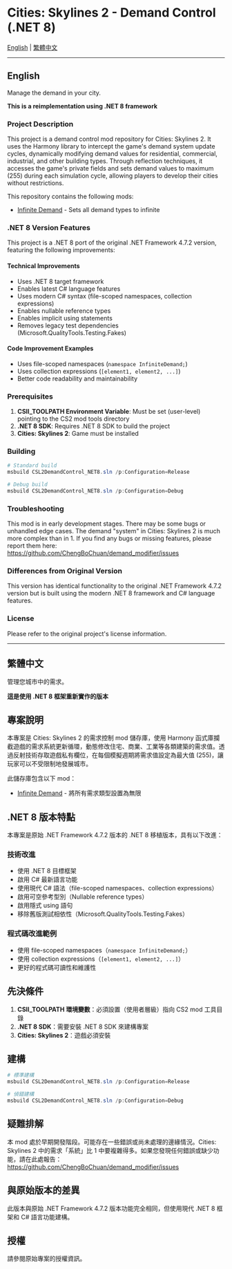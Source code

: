 # Cities: Skylines 2 - Demand Control (.NET 8)

[English](#english) | [繁體中文](#繁體中文)

---

## English

Manage the demand in your city.

**This is a reimplementation using .NET 8 framework**

### Project Description

This project is a demand control mod repository for Cities: Skylines 2. It uses the Harmony library to intercept the game's demand system update cycles, dynamically modifying demand values for residential, commercial, industrial, and other building types. Through reflection techniques, it accesses the game's private fields and sets demand values to maximum (255) during each simulation cycle, allowing players to develop their cities without restrictions.

This repository contains the following mods:
- [Infinite Demand](./InfiniteDemand/) - Sets all demand types to infinite

### .NET 8 Version Features

This project is a .NET 8 port of the original .NET Framework 4.7.2 version, featuring the following improvements:

#### Technical Improvements
- Uses .NET 8 target framework
- Enables latest C# language features
- Uses modern C# syntax (file-scoped namespaces, collection expressions)
- Enables nullable reference types
- Enables implicit using statements
- Removes legacy test dependencies (Microsoft.QualityTools.Testing.Fakes)

#### Code Improvement Examples
- Uses file-scoped namespaces (`namespace InfiniteDemand;`)
- Uses collection expressions (`[element1, element2, ...]`)
- Better code readability and maintainability

### Prerequisites

1. **CSII_TOOLPATH Environment Variable**: Must be set (user-level) pointing to the CS2 mod tools directory
2. **.NET 8 SDK**: Requires .NET 8 SDK to build the project
3. **Cities: Skylines 2**: Game must be installed

### Building

```powershell
# Standard build
msbuild CSL2DemandControl_NET8.sln /p:Configuration=Release

# Debug build
msbuild CSL2DemandControl_NET8.sln /p:Configuration=Debug
```

### Troubleshooting

This mod is in early development stages. There may be some bugs or unhandled edge cases. The demand "system" in Cities: Skylines 2 is much more complex than in 1. If you find any bugs or missing features, please report them here: https://github.com/ChengBoChuan/demand_modifier/issues

### Differences from Original Version

This version has identical functionality to the original .NET Framework 4.7.2 version but is built using the modern .NET 8 framework and C# language features.

### License

Please refer to the original project's license information.

---

## 繁體中文

管理您城市中的需求。

**這是使用 .NET 8 框架重新實作的版本**

## 專案說明

本專案是 Cities: Skylines 2 的需求控制 mod 儲存庫，使用 Harmony 函式庫攔截遊戲的需求系統更新循環，動態修改住宅、商業、工業等各類建築的需求值。透過反射技術存取遊戲私有欄位，在每個模擬週期將需求值設定為最大值 (255)，讓玩家可以不受限制地發展城市。

此儲存庫包含以下 mod：
- [Infinite Demand](./InfiniteDemand/) - 將所有需求類型設置為無限

## .NET 8 版本特點

本專案是原始 .NET Framework 4.7.2 版本的 .NET 8 移植版本，具有以下改進：

### 技術改進
- 使用 .NET 8 目標框架
- 啟用 C# 最新語言功能
- 使用現代 C# 語法（file-scoped namespaces、collection expressions）
- 啟用可空參考型別（Nullable reference types）
- 啟用隱式 using 語句
- 移除舊版測試相依性（Microsoft.QualityTools.Testing.Fakes）

### 程式碼改進範例
- 使用 file-scoped namespaces（`namespace InfiniteDemand;`）
- 使用 collection expressions（`[element1, element2, ...]`）
- 更好的程式碼可讀性和維護性

## 先決條件

1. **CSII_TOOLPATH 環境變數**：必須設置（使用者層級）指向 CS2 mod 工具目錄
2. **.NET 8 SDK**：需要安裝 .NET 8 SDK 來建構專案
3. **Cities: Skylines 2**：遊戲必須安裝

## 建構

```powershell
# 標準建構
msbuild CSL2DemandControl_NET8.sln /p:Configuration=Release

# 偵錯建構
msbuild CSL2DemandControl_NET8.sln /p:Configuration=Debug
```

## 疑難排解

本 mod 處於早期開發階段。可能存在一些錯誤或尚未處理的邊緣情況。Cities: Skylines 2 中的需求「系統」比 1 中要複雜得多。如果您發現任何錯誤或缺少功能，請在此處報告：https://github.com/ChengBoChuan/demand_modifier/issues

## 與原始版本的差異

此版本與原始 .NET Framework 4.7.2 版本功能完全相同，但使用現代 .NET 8 框架和 C# 語言功能建構。

## 授權

請參閱原始專案的授權資訊。
